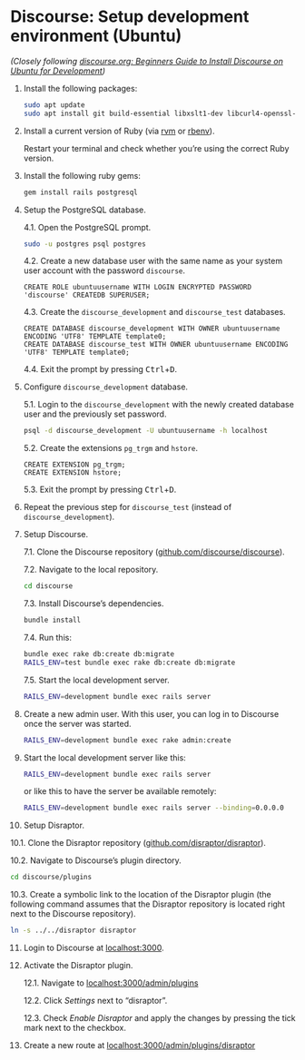 # Discourse: Setup development environment (Ubuntu)

*(Closely following [discourse.org: Beginners Guide to Install Discourse on Ubuntu for Development](https://meta.discourse.org/t/beginners-guide-to-install-discourse-on-ubuntu-for-development/14727))*

1. Install the following packages:

   ```sh
   sudo apt update
   sudo apt install git build-essential libxslt1-dev libcurl4-openssl-dev libksba8 libksba-dev libqtwebkit-dev libreadline-dev libssl-dev zlib1g-dev libsnappy-dev libsqlite3-dev sqlite3 postgresql postgresql-server-dev-all postgresql-contrib redis-server curl imagemagick advancecomp gifsicle jpegoptim libjpeg-progs optipng pngcrush pngquant jhead
   ```

2. Install a current version of Ruby (via [rvm](http://rvm.io/) or [rbenv](https://github.com/rbenv/rbenv)).

   Restart your terminal and check whether you’re using the correct Ruby version.

3. Install the following ruby gems:

   ```sh
   gem install rails postgresql
   ```

4. Setup the PostgreSQL database.

   4.1. Open the PostgreSQL prompt.

   ```sh
   sudo -u postgres psql postgres
   ```

   4.2. Create a new database user with the same name as your system user account with the password `discourse`.

   ```
   CREATE ROLE ubuntuusername WITH LOGIN ENCRYPTED PASSWORD 'discourse' CREATEDB SUPERUSER;
   ```

   4.3. Create the `discourse_development` and `discourse_test` databases.

   ```
   CREATE DATABASE discourse_development WITH OWNER ubuntuusername ENCODING 'UTF8' TEMPLATE template0;
   CREATE DATABASE discourse_test WITH OWNER ubuntuusername ENCODING 'UTF8' TEMPLATE template0;
   ```

   4.4. Exit the prompt by pressing <kbd>Ctrl</kbd>+<kbd>D</kbd>.

5. Configure `discourse_development` database.

   5.1. Login to the `discourse_development` with the newly created database user and the previously set password.

   ```sh
   psql -d discourse_development -U ubuntuusername -h localhost
   ```

   5.2. Create the extensions `pg_trgm` and `hstore`.

   ```
   CREATE EXTENSION pg_trgm;
   CREATE EXTENSION hstore;
   ```

   5.3. Exit the prompt by pressing <kbd>Ctrl</kbd>+<kbd>D</kbd>.

6. Repeat the previous step for `discourse_test` (instead of `discourse_development`).
7. Setup Discourse.

   7.1. Clone the Discourse repository ([github.com/discourse/discourse](https://github.com/discourse/discourse/)).

   7.2. Navigate to the local repository.

   ```sh
   cd discourse
   ```

   7.3. Install Discourse’s dependencies.

   ```sh
   bundle install
   ```

   7.4. Run this:

   ```sh
   bundle exec rake db:create db:migrate
   RAILS_ENV=test bundle exec rake db:create db:migrate
   ```

   7.5. Start the local development server.

   ```sh
   RAILS_ENV=development bundle exec rails server
   ```

8. Create a new admin user. With this user, you can log in to Discourse once the server was started.

   ```sh
   RAILS_ENV=development bundle exec rake admin:create
   ```

9. Start the local development server like this:

   ```sh
   RAILS_ENV=development bundle exec rails server
   ```

   or like this to have the server be available remotely:

   ```sh
   RAILS_ENV=development bundle exec rails server --binding=0.0.0.0
   ```

10. Setup Disraptor.

   10.1. Clone the Disraptor repository ([github.com/disraptor/disraptor](https://github.com/disraptor/disraptor/)).

   10.2. Navigate to Discourse’s plugin directory.

   ```sh
   cd discourse/plugins
   ```

   10.3. Create a symbolic link to the location of the Disraptor plugin (the following command assumes that the Disraptor repository is located right next to the Discourse repository).

   ```sh
   ln -s ../../disraptor disraptor
   ```

11. Login to Discourse at [localhost:3000](http://localhost:3000).
12. Activate the Disraptor plugin.

    12.1. Navigate to [localhost:3000/admin/plugins](http://localhost:3000/admin/plugins)

    12.2. Click *Settings* next to “disraptor”.

    12.3. Check *Enable Disraptor* and apply the changes by pressing the tick mark next to the checkbox.

13. Create a new route at [localhost:3000/admin/plugins/disraptor](http://localhost:3000/admin/plugins/disraptor)

